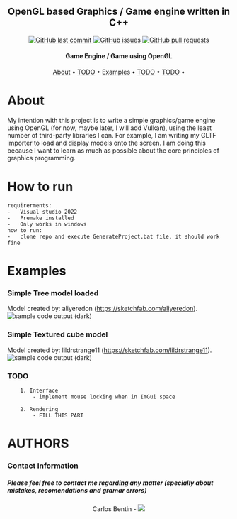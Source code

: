 
<h2 align="center">
   OpenGL based Graphics / Game engine written in C++
</h2>

<p align="center">
    <a href="https://github.com/Benkdel/Resurge-Gamedev/commits/main">
        <img src="https://img.shields.io/github/last-commit/Benkdel/Resurge-Gamedev.svg?style=flat-square&logo=github&logoColor=white"
        alt="GitHub last commit">
    </a>
    <a href="https://github.com/Benkdel/Resurge-Gamedev/issues">
    <img src="https://img.shields.io/github/issues-raw/Benkdel/Resurge-Gamedev.svg?style=flat-square&logo=github&logoColor=white"
         alt="GitHub issues">
    </a>
    <a href="https://github.com/Benkdel/Resurge-Gamedev/pulls">
    <img src="https://img.shields.io/github/issues-pr-raw/Benkdel/Resurge-Gamedev.svg?style=flat-square&logo=github&logoColor=white"
         alt="GitHub pull requests">
    </a>
</p>

<h4 align="center"> Game Engine / Game using OpenGL </h4>

<p align="center">
    <a href="About">About</a> •
    <a href="#">TODO</a> •
    <a href="Examples">Examples</a> •
    <a href="#">TODO</a> •
    <a href="#">TODO</a> •
</p>

# About
My intention with this project is to write a simple graphics/game engine using OpenGL (for now, maybe later, I will add Vulkan), using the least number of third-party libraries I can. For example, I am writing my GLTF importer to load and display models onto the screen. I am doing this because I want to learn as much as possible about the core principles of graphics programming. 

# How to run
    requirerments:
    -   Visual studio 2022
    -   Premake installed
    -   Only works in windows
    how to run:
    -   clone repo and execute GenerateProject.bat file, it should work fine

# Examples
### Simple Tree model loaded
Model created by: aliyeredon (https://sketchfab.com/aliyeredon).
<br>![sample code output (dark)](https://github.com/Benkdel/Resurge-Gamedev/blob/main/img/GLTFTreeLoader.png)

### Simple Textured cube model

Model created by: lildrstrange11 (https://sketchfab.com/lildrstrange11).
<br>![sample code output (dark)](https://github.com/Benkdel/Resurge-Gamedev/blob/main/img/GLTFTexturedCube.png)

### TODO
```
    1. Interface
        - implement mouse locking when in ImGui space

    2. Rendering
        - FILL THIS PART

``` 


# AUTHORS
### Contact Information
##### Please feel free to contact me regarding any matter (specially about mistakes, recomendations and gramar errors)

<p align="center">
Carlos Bentin -
<a href="https://github.com/Benkdel">
        <img src="https://img.shields.io/badge/Carlos-mainPage-blue">
</a>
</p>